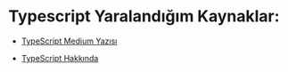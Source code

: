 # Typescript Yaralandığım Kaynaklar:

- [TypeScript Medium Yazısı ](https://medium.com/@ozgancan9/typescript-nedir-f34372e12056)

- [TypeScript Hakkında ](https://typescript-notlari.vercel.app/docs/intro)

